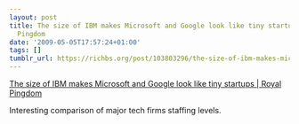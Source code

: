 ```yaml
---
layout: post
title: The size of IBM makes Microsoft and Google look like tiny startups | Royal
  Pingdom
date: '2009-05-05T17:57:24+01:00'
tags: []
tumblr_url: https://richbs.org/post/103803296/the-size-of-ibm-makes-microsoft-and-google-look
---
```

[The size of IBM makes Microsoft and Google look like tiny startups | Royal Pingdom](http://royal.pingdom.com/2009/05/04/ibms-size-makes-microsoft-and-google-look-like-tiny-startups/)  

Interesting comparison of major tech firms staffing levels.

